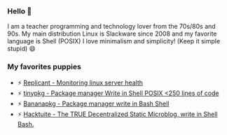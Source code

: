 ### Hello 👋
I am a teacher programming and technology lover from the 70s/80s and 90s. My main distribution Linux is Slackware since 2008 and my favorite language is Shell (POSIX)
I love minimalism and simplicity! (Keep it simple stupid) 😄

### My favorites puppies
- ⚡ [Replicant - Monitoring linux server health ](https://github.com/slackjeff/replicant)
- ⚡ [tinypkg - Package manager Write in Shell POSIX <250 lines of code](https://github.com/slackjeff/tinypkg)
- ⚡ [Bananapkg - Package manager write in Bash Shell](https://github.com/slackjeff/bananapkg)
- ⚡ [Hacktuite - The TRUE Decentralized Static Microblog, write in Shell Bash.](https://github.com/slackjeff/hacktuite)

